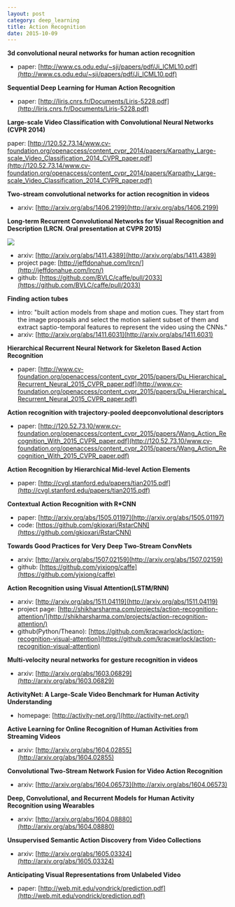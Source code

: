 ```yaml
---
layout: post
category: deep_learning
title: Action Recognition
date: 2015-10-09
---
```


**3d convolutional neural networks for human action recognition**

- paper: [http://www.cs.odu.edu/~sji/papers/pdf/Ji_ICML10.pdf](http://www.cs.odu.edu/~sji/papers/pdf/Ji_ICML10.pdf)

**Sequential Deep Learning for Human Action Recognition**

- paper: [http://liris.cnrs.fr/Documents/Liris-5228.pdf](http://liris.cnrs.fr/Documents/Liris-5228.pdf)

**Large-scale Video Classification with Convolutional Neural Networks (CVPR 2014)**

paper: [http://120.52.73.14/www.cv-foundation.org/openaccess/content_cvpr_2014/papers/Karpathy_Large-scale_Video_Classification_2014_CVPR_paper.pdf](http://120.52.73.14/www.cv-foundation.org/openaccess/content_cvpr_2014/papers/Karpathy_Large-scale_Video_Classification_2014_CVPR_paper.pdf)

**Two-stream convolutional networks for action recognition in videos**

- arxiv: [http://arxiv.org/abs/1406.2199](http://arxiv.org/abs/1406.2199)

**Long-term Recurrent Convolutional Networks for Visual Recognition and Description (LRCN. Oral presentation at CVPR 2015)**

![](http://jeffdonahue.com/lrcn/images/lrcn_tasks.png)

- arxiv: [http://arxiv.org/abs/1411.4389](http://arxiv.org/abs/1411.4389)
- project page: [http://jeffdonahue.com/lrcn/](http://jeffdonahue.com/lrcn/)
- github: [https://github.com/BVLC/caffe/pull/2033](https://github.com/BVLC/caffe/pull/2033)

**Finding action tubes**

- intro: "built action models from shape and motion cues. 
They start from the image proposals and select the motion salient subset of them and
extract saptio-temporal features to represent the video using the CNNs."
- arxiv: [http://arxiv.org/abs/1411.6031](http://arxiv.org/abs/1411.6031)

**Hierarchical Recurrent Neural Network for Skeleton Based Action Recognition**

- paper: [http://www.cv-foundation.org/openaccess/content_cvpr_2015/papers/Du_Hierarchical_Recurrent_Neural_2015_CVPR_paper.pdf](http://www.cv-foundation.org/openaccess/content_cvpr_2015/papers/Du_Hierarchical_Recurrent_Neural_2015_CVPR_paper.pdf)

**Action recognition with trajectory-pooled deepconvolutional descriptors**

- paper: [http://120.52.73.10/www.cv-foundation.org/openaccess/content_cvpr_2015/papers/Wang_Action_Recognition_With_2015_CVPR_paper.pdf](http://120.52.73.10/www.cv-foundation.org/openaccess/content_cvpr_2015/papers/Wang_Action_Recognition_With_2015_CVPR_paper.pdf)

**Action Recognition by Hierarchical Mid-level Action Elements**

- paper: [http://cvgl.stanford.edu/papers/tian2015.pdf](http://cvgl.stanford.edu/papers/tian2015.pdf)

**Contextual Action Recognition with R*CNN**

- paper: [http://arxiv.org/abs/1505.01197](http://arxiv.org/abs/1505.01197)
- code: [https://github.com/gkioxari/RstarCNN](https://github.com/gkioxari/RstarCNN)

**Towards Good Practices for Very Deep Two-Stream ConvNets**

- arxiv: [http://arxiv.org/abs/1507.02159](http://arxiv.org/abs/1507.02159)
- github: [https://github.com/yjxiong/caffe](https://github.com/yjxiong/caffe)

**Action Recognition using Visual Attention(LSTM/RNN)**

- arxiv: [http://arxiv.org/abs/1511.04119](http://arxiv.org/abs/1511.04119)
- project page: [http://shikharsharma.com/projects/action-recognition-attention/](http://shikharsharma.com/projects/action-recognition-attention/)
- github(Python/Theano): [https://github.com/kracwarlock/action-recognition-visual-attention](https://github.com/kracwarlock/action-recognition-visual-attention)

**Multi-velocity neural networks for gesture recognition in videos**

- arxiv: [http://arxiv.org/abs/1603.06829](http://arxiv.org/abs/1603.06829)

**ActivityNet: A Large-Scale Video Benchmark for Human Activity Understanding**

- homepage: [http://activity-net.org/](http://activity-net.org/)

**Active Learning for Online Recognition of Human Activities from Streaming Videos**

- arxiv: [http://arxiv.org/abs/1604.02855](http://arxiv.org/abs/1604.02855)

**Convolutional Two-Stream Network Fusion for Video Action Recognition**

- arxiv: [http://arxiv.org/abs/1604.06573](http://arxiv.org/abs/1604.06573)

**Deep, Convolutional, and Recurrent Models for Human Activity Recognition using Wearables**

- arxiv: [http://arxiv.org/abs/1604.08880](http://arxiv.org/abs/1604.08880)

**Unsupervised Semantic Action Discovery from Video Collections**

- arxiv: [http://arxiv.org/abs/1605.03324](http://arxiv.org/abs/1605.03324)

**Anticipating Visual Representations from Unlabeled Video**

- paper: [http://web.mit.edu/vondrick/prediction.pdf](http://web.mit.edu/vondrick/prediction.pdf)